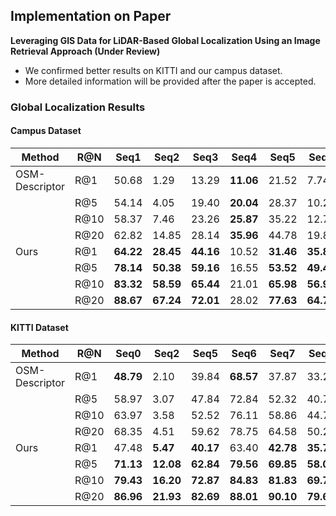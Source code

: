 ## Implementation on Paper

**Leveraging GIS Data for LiDAR-Based Global Localization Using an Image Retrieval Approach (Under Review)**

- We confirmed better results on KITTI and our campus dataset.
- More detailed information will be provided after the paper is accepted.

### Global Localization Results

#### Campus Dataset

| Method           | R@N  | Seq1   | Seq2   | Seq3   | Seq4   | Seq5   | Seq6   | Seq7   | Seq8   |
|------------------|------|--------|--------|--------|--------|--------|--------|--------|--------|
| OSM-Descriptor   | R@1  | 50.68  | 1.29   | 13.29  | **11.06** | 21.52  | 7.74   | 8.49   | 4.34   |
|                  | R@5  | 54.14  | 4.05   | 19.40  | **20.04** | 28.37  | 10.25  | 24.04  | 6.51   |
|                  | R@10 | 58.37  | 7.46   | 23.26  | **25.87** | 35.22  | 12.75  | 28.91  | 9.37   |
|                  | R@20 | 62.82  | 14.85  | 28.14  | **35.96** | 44.78  | 19.85  | 33.69  | 12.00  |
| Ours             | R@1  | **64.22** | **28.45** | **44.16** | 10.52  | **31.46** | **35.82** | **27.21** | **50.44** |
|                  | R@5  | **78.14** | **50.38** | **59.16** | 16.55  | **53.52** | **49.47** | **40.97** | **64.20** |
|                  | R@10 | **83.32** | **58.59** | **65.44** | 21.01  | **65.98** | **56.92** | **66.00** | **70.17** |
|                  | R@20 | **88.67** | **67.24** | **72.01** | 28.02  | **77.63** | **64.76** | **69.75** | **75.20** |

#### KITTI Dataset

| Method           | R@N  | Seq0   | Seq2   | Seq5   | Seq6   | Seq7   | Seq8   | Seq9   | Seq10  |
|------------------|------|--------|--------|--------|--------|--------|--------|--------|--------|
| OSM-Descriptor   | R@1  | **48.79** | 2.10   | 39.84  | **68.57** | 37.87  | 33.26  | 23.44  | 11.91  |
|                  | R@5  | 58.97  | 3.07   | 47.84  | 72.84  | 52.32  | 40.78  | 28.28  | 14.15  |
|                  | R@10 | 63.97  | 3.58   | 52.52  | 76.11  | 58.86  | 44.71  | 32.50  | 14.99  |
|                  | R@20 | 68.35  | 4.51   | 59.62  | 78.75  | 64.58  | 50.21  | 36.33  | 16.15  |
| Ours             | R@1  | 47.48  | **5.47** | **40.17** | 63.40  | **42.78** | **35.77** | **31.80** | **13.91** |
|                  | R@5  | **71.13** | **12.08** | **62.84** | **79.56** | **69.85** | **58.07** | **51.10** | **29.56** |
|                  | R@10 | **79.43** | **16.20** | **72.87** | **84.83** | **81.83** | **69.71** | **60.72** | **35.55** |
|                  | R@20 | **86.96** | **21.93** | **82.69** | **88.01** | **90.10** | **79.66** | **67.44** | **42.55** |
